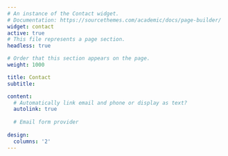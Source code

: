 ```yaml
---
# An instance of the Contact widget.
# Documentation: https://sourcethemes.com/academic/docs/page-builder/
widget: contact
active: true
# This file represents a page section.
headless: true

# Order that this section appears on the page.
weight: 1000

title: Contact
subtitle:

content:
  # Automatically link email and phone or display as text?
  autolink: true
  
  # Email form provider
  
design:
  columns: '2'
---
```

